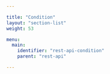 ```yaml
---

title: "Condition"
layout: "section-list"
weight: 53

menu:
  main:
    identifier: "rest-api-condition"
    parent: "rest-api"

---
```

